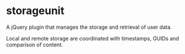 storageunit
===========

A jQuery plugin that manages the storage and retrieval of user data.

Local and remote storage are coordinated with timestamps, GUIDs and comparison of content. 

